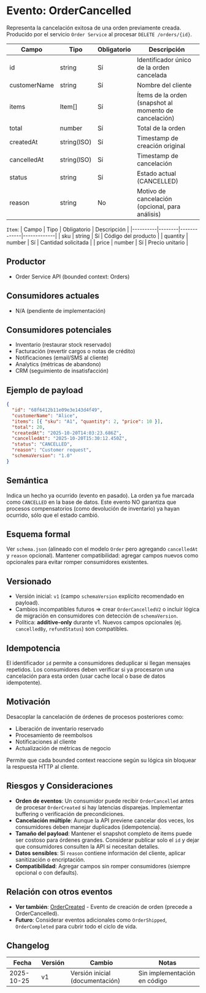 # Evento: OrderCancelled

Representa la cancelación exitosa de una orden previamente creada. Producido por el servicio `Order Service` al procesar `DELETE /orders/{id}`.

| Campo        | Tipo        | Obligatorio | Descripción |
|--------------|-------------|-------------|-------------|
| id           | string      | Sí          | Identificador único de la orden cancelada |
| customerName | string      | Sí          | Nombre del cliente |
| items        | Item[]      | Sí          | Ítems de la orden (snapshot al momento de cancelación) |
| total        | number      | Sí          | Total de la orden |
| createdAt    | string(ISO) | Sí          | Timestamp de creación original |
| cancelledAt  | string(ISO) | Sí          | Timestamp de cancelación |
| status       | string      | Sí          | Estado actual (CANCELLED) |
| reason       | string      | No          | Motivo de cancelación (opcional, para análisis) |

`Item`:
| Campo    | Tipo   | Obligatorio | Descripción |
|----------|--------|-------------|-------------|
| sku      | string | Sí          | Código del producto |
| quantity | number | Sí          | Cantidad solicitada |
| price    | number | Sí          | Precio unitario |

## Productor
- Order Service API (bounded context: Orders)

## Consumidores actuales
- N/A (pendiente de implementación)

## Consumidores potenciales
- Inventario (restaurar stock reservado)
- Facturación (revertir cargos o notas de crédito)
- Notificaciones (email/SMS al cliente)
- Analytics (métricas de abandono)
- CRM (seguimiento de insatisfacción)

## Ejemplo de payload
```json
{
  "id": "68f6412b11e09e3e143d4f49",
  "customerName": "Alice",
  "items": [{ "sku": "A1", "quantity": 2, "price": 10 }],
  "total": 20,
  "createdAt": "2025-10-20T14:03:23.686Z",
  "cancelledAt": "2025-10-20T15:30:12.450Z",
  "status": "CANCELLED",
  "reason": "Customer request",
  "schemaVersion": "1.0"
}
```

## Semántica
Indica un hecho ya ocurrido (evento en pasado). La orden ya fue marcada como `CANCELLED` en la base de datos. Este evento NO garantiza que procesos compensatorios (como devolución de inventario) ya hayan ocurrido, sólo que el estado cambió.

## Esquema formal
Ver `schema.json` (alineado con el modelo `Order` pero agregando `cancelledAt` y `reason` opcional). Mantener compatibilidad: agregar campos nuevos como opcionales para evitar romper consumidores existentes.

## Versionado
- Versión inicial: `v1` (campo `schemaVersion` explícito recomendado en payload).
- Cambios incompatibles futuros => crear `OrderCancelledV2` o incluir lógica de migración en consumidores con detección de `schemaVersion`.
- Política: **additive-only** durante v1. Nuevos campos opcionales (ej. `cancelledBy`, `refundStatus`) son compatibles.

## Idempotencia
El identificador `id` permite a consumidores deduplicar si llegan mensajes repetidos. Los consumidores deben verificar si ya procesaron una cancelación para esta orden (usar cache local o base de datos idempotente).

## Motivación
Desacoplar la cancelación de órdenes de procesos posteriores como:
- Liberación de inventario reservado
- Procesamiento de reembolsos
- Notificaciones al cliente
- Actualización de métricas de negocio

Permite que cada bounded context reaccione según su lógica sin bloquear la respuesta HTTP al cliente.

## Riesgos y Consideraciones
- **Orden de eventos**: Un consumidor puede recibir `OrderCancelled` antes de procesar `OrderCreated` si hay latencias disparejas. Implementar buffering o verificación de precondiciones.
- **Cancelación múltiple**: Aunque la API previene cancelar dos veces, los consumidores deben manejar duplicados (idempotencia).
- **Tamaño del payload**: Mantener el snapshot completo de items puede ser costoso para órdenes grandes. Considerar publicar solo el `id` y dejar que consumidores consulten la API si necesitan detalles.
- **Datos sensibles**: Si `reason` contiene información del cliente, aplicar sanitización o encriptación.
- **Compatibilidad**: Agregar campos sin romper consumidores (siempre opcional o con defaults).

## Relación con otros eventos
- **Ver también**: [OrderCreated](../OrderCreated/README.md) - Evento de creación de orden (precede a OrderCancelled).
- **Futuro**: Considerar eventos adicionales como `OrderShipped`, `OrderCompleted` para cubrir todo el ciclo de vida.

## Changelog
| Fecha      | Versión | Cambio                                           | Notas                          |
|------------|---------|--------------------------------------------------|--------------------------------|
| 2025-10-25 | v1      | Versión inicial (documentación)                  | Sin implementación en código   |
